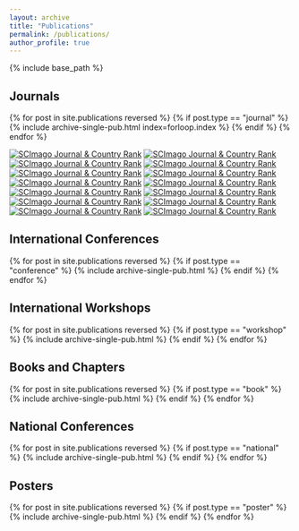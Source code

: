 ```yaml
---
layout: archive
title: "Publications"
permalink: /publications/
author_profile: true
---
```


{% include base_path %}

<h2> Journals </h2>
{% for post in site.publications reversed %}
  {% if post.type == "journal" %}
    {% include archive-single-pub.html index=forloop.index %}
  {% endif %}
{% endfor %}

<p>
<a href="https://www.scimagojr.com/journalsearch.php?q=21100907125&amp;tip=sid&amp;exact=no" title="SCImago Journal &amp; Country Rank"><img border="0" src="https://www.scimagojr.com/journal_img.php?id=21100907125" alt="SCImago Journal &amp; Country Rank"  /></a>
<a href="https://www.scimagojr.com/journalsearch.php?q=12264&amp;tip=sid&amp;exact=no" title="SCImago Journal &amp; Country Rank"><img border="0" src="https://www.scimagojr.com/journal_img.php?id=12264" alt="SCImago Journal &amp; Country Rank"  /></a>
<a href="https://www.scimagojr.com/journalsearch.php?q=19700174607&amp;tip=sid&amp;exact=no" title="SCImago Journal &amp; Country Rank"><img border="0" src="https://www.scimagojr.com/journal_img.php?id=19700174607" alt="SCImago Journal &amp; Country Rank"  /></a>
<a href="https://www.scimagojr.com/journalsearch.php?q=25033&amp;tip=sid&amp;exact=no" title="SCImago Journal &amp; Country Rank"><img border="0" src="https://www.scimagojr.com/journal_img.php?id=25033" alt="SCImago Journal &amp; Country Rank"  /></a>
<a href="https://www.scimagojr.com/journalsearch.php?q=25621&amp;tip=sid&amp;exact=no" title="SCImago Journal &amp; Country Rank"><img border="0" src="https://www.scimagojr.com/journal_img.php?id=25621" alt="SCImago Journal &amp; Country Rank"  /></a>
<a href="https://www.scimagojr.com/journalsearch.php?q=17344&amp;tip=sid&amp;exact=no" title="SCImago Journal &amp; Country Rank"><img border="0" src="https://www.scimagojr.com/journal_img.php?id=17344" alt="SCImago Journal &amp; Country Rank"  /></a>
<a href="https://www.scimagojr.com/journalsearch.php?q=21100374601&amp;tip=sid&amp;exact=no" title="SCImago Journal &amp; Country Rank"><img border="0" src="https://www.scimagojr.com/journal_img.php?id=21100374601" alt="SCImago Journal &amp; Country Rank"  /></a>
<a href="https://www.scimagojr.com/journalsearch.php?q=21100829268&amp;tip=sid&amp;exact=no" title="SCImago Journal &amp; Country Rank"><img border="0" src="https://www.scimagojr.com/journal_img.php?id=21100829268" alt="SCImago Journal &amp; Country Rank"  /></a>
<a href="https://www.scimagojr.com/journalsearch.php?q=25623&amp;tip=sid&amp;exact=no" title="SCImago Journal &amp; Country Rank"><img border="0" src="https://www.scimagojr.com/journal_img.php?id=25623" alt="SCImago Journal &amp; Country Rank"  /></a>
<a href="https://www.scimagojr.com/journalsearch.php?q=19268&amp;tip=sid&amp;exact=no" title="SCImago Journal &amp; Country Rank"><img border="0" src="https://www.scimagojr.com/journal_img.php?id=19268" alt="SCImago Journal &amp; Country Rank"  /></a>
<a href="https://www.scimagojr.com/journalsearch.php?q=26138&amp;tip=sid&amp;exact=no" title="SCImago Journal &amp; Country Rank"><img border="0" src="https://www.scimagojr.com/journal_img.php?id=26138" alt="SCImago Journal &amp; Country Rank"  /></a>
<a href="https://www.scimagojr.com/journalsearch.php?q=24563&amp;tip=sid&amp;exact=no" title="SCImago Journal &amp; Country Rank"><img border="0" src="https://www.scimagojr.com/journal_img.php?id=24563" alt="SCImago Journal &amp; Country Rank"  /></a>
<a href="https://www.scimagojr.com/journalsearch.php?q=27871&amp;tip=sid&amp;exact=no" title="SCImago Journal &amp; Country Rank"><img border="0" src="https://www.scimagojr.com/journal_img.php?id=27871" alt="SCImago Journal &amp; Country Rank"  /></a>
<a href="https://www.scimagojr.com/journalsearch.php?q=19829&amp;tip=sid&amp;exact=no" title="SCImago Journal &amp; Country Rank"><img border="0" src="https://www.scimagojr.com/journal_img.php?id=19829" alt="SCImago Journal &amp; Country Rank"  /></a>
</p>

<h2> International Conferences </h2>
{% for post in site.publications reversed %}
  {% if post.type == "conference" %}
    {% include archive-single-pub.html %}
  {% endif %}
{% endfor %}

<h2> International Workshops </h2>
{% for post in site.publications reversed %}
  {% if post.type == "workshop" %}
    {% include archive-single-pub.html %}
  {% endif %}
{% endfor %}

<h2> Books and Chapters </h2>
{% for post in site.publications reversed %}
  {% if post.type == "book" %}
    {% include archive-single-pub.html %}
  {% endif %}
{% endfor %}

<h2> National Conferences </h2>
{% for post in site.publications reversed %}
  {% if post.type == "national" %}
    {% include archive-single-pub.html %}
  {% endif %}
{% endfor %}

<h2> Posters </h2>
{% for post in site.publications reversed %}
  {% if post.type == "poster" %}
    {% include archive-single-pub.html %}
  {% endif %}
{% endfor %}

